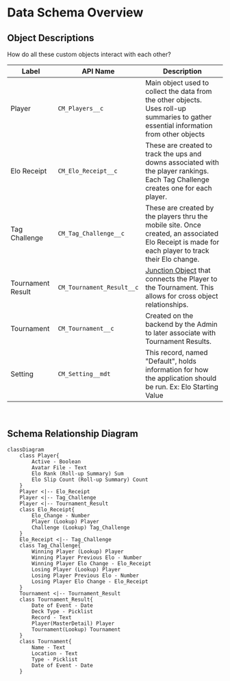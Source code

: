 # Data Schema Overview

## Object Descriptions

How do all these custom objects interact with each other?

| Label | API Name | Description |
|---|---|---|
| Player | `CM_Players__c` | Main object used to collect the data from the other objects. Uses roll-up summaries to gather essential information from other objects|
| Elo Receipt | `CM_Elo_Receipt__c` | These are created to track the ups and downs associated with the player rankings. Each Tag Challenge creates one for each player.|
|Tag Challenge|`CM_Tag_Challenge__c`| These are created by the players thru the mobile site. Once created, an associated Elo Receipt is made for each player to track their Elo change.|
|Tournament Result|`CM_Tournament_Result__c`| [Junction Object](https://www.salesforceben.com/what-is-a-junction-object-in-salesforce/) that connects the Player to the Tournament. This allows for cross object relationships.|
|Tournament|`CM_Tournament__c`|Created on the backend by the Admin to later associate with Tournament Results.|
|Setting|`CM_Setting__mdt`|This record, named "Default", holds information for how the application should be run. Ex: Elo Starting Value|

<br> 

## Schema Relationship Diagram

```mermaid
classDiagram
    class Player{
		Active - Boolean
		Avatar File - Text
		Elo Rank (Roll-up Summary) Sum
		Elo Slip Count (Roll-up Summary) Count
	}
	Player <|-- Elo_Receipt
	Player <|-- Tag_Challenge
	Player <|-- Tournament_Result
	class Elo_Receipt{
		Elo_Change - Number
		Player (Lookup) Player
		Challenge (Lookup) Tag_Challenge
	}
	Elo_Receipt <|-- Tag_Challenge
	class Tag_Challenge{
		Winning Player (Lookup) Player
		Winning Player Previous Elo - Number
		Winning Player Elo Change - Elo_Receipt
		Losing Player (Lookup) Player
		Losing Player Previous Elo - Number
		Losing Player Elo Change - Elo_Receipt
	}
	Tournament <|-- Tournament_Result
	class Tournament_Result{
		Date of Event - Date
		Deck Type - Picklist
		Record - Text
		Player(MasterDetail) Player
		Tournament(Lookup) Tournament
	}
	class Tournament{
		Name - Text
		Location - Text
		Type - Picklist
		Date of Event - Date
	}
```

<br><br>